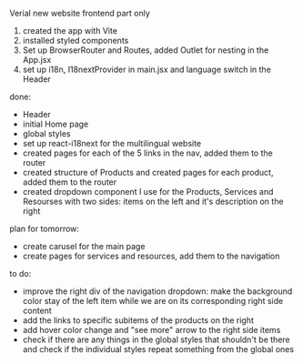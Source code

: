 Verial new website frontend part only

1) created the app with Vite
2) installed styled components
3) Set up BrowserRouter and Routes, added Outlet for nesting in the App.jsx
4) set up i18n, I18nextProvider in main.jsx and language switch in the Header

done:
- Header
- initial Home page
- global styles
- set up react-i18next for the multilingual website
- created pages for each of the 5 links in the nav, added them to the router
- created structure of Products and created pages for each product, added them to the router
- created dropdown component I use for the Products, Services and Resourses with two sides: items on the left and it's description on the right


plan for tomorrow:
- create carusel for the main page
- create pages for services and resources, add them to the navigation



to do:
- improve the right div of the navigation dropdown: make the background color stay of the left item while we are on its corresponding right side content
- add the links to specific subitems of the products on the right
- add hover color change and "see more" arrow to the right side items
- check if there are any things in the global styles that shouldn't be there and check if the individual styles repeat something from the global ones